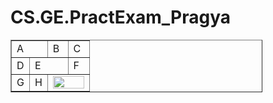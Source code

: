 # CS.GE.PractExam_Pragya
<html>
 <head>
  <title> Q1 </title>
</head>
<body>
<table cellpadding="5" cellspacing="0" style="width:80%" align="center" valign="center" border="1">
<tr>
  <td colspan="2">A</td>
  <td>B</td>
  <td>C</td>
</tr>
<tr>
  <td>D</td>
  <td colspan="2">E</td>
  <td>F</td>
</tr>
<tr>
  <td>G</td>
  <td>H</td>
  <td colspan="2"><img src="https://www.google.com/imgres?imgurl=https%3A%2F%2Ftinyjpg.com%2Fimages%2Fsocial%2Fwebsite.jpg&imgrefurl=https%3A%2F%2Ftinyjpg.com%2F&tbnid=ShQnriFk8AK93M&vet=12ahUKEwj62ODlteX0AhWXxaACHXdEBdAQMygAegUIARDUAQ..i&docid=MxJRAkFr5rrEwM&w=1020&h=510&itg=1&q=image%20jpg&ved=2ahUKEwj62ODlteX0AhWXxaACHXdEBdAQMygAegUIARDUAQ" width="50" height="20"></td>
</tr>
</table>
</body>
</html>
